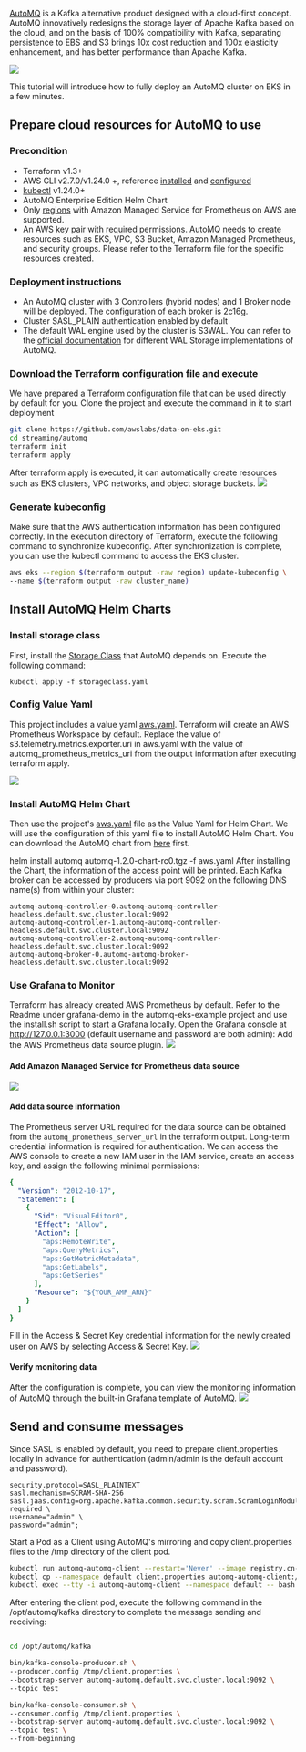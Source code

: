 [AutoMQ](https://github.com/AutoMQ/automq) is a Kafka alternative product designed with a cloud-first concept. AutoMQ innovatively redesigns the storage layer of Apache Kafka based on the cloud, and on the basis of 100% compatibility with Kafka, separating persistence to EBS and S3 brings 10x cost reduction and 100x elasticity enhancement, and has better performance than Apache Kafka.

<img src="images/architecture.png">

This tutorial will introduce how to fully deploy an AutoMQ cluster on EKS in a few minutes.

## Prepare cloud resources for AutoMQ to use

### Precondition

- Terraform v1.3+
- AWS CLI v2.7.0/v1.24.0 +, reference [installed](https://docs.aws.amazon.com/cli/latest/userguide/getting-started-install.html) and [configured](https://docs.aws.amazon.com/cli/latest/userguide/cli-chap-configure.html)
- [kubectl](https://kubernetes.io/docs/tasks/tools/) v1.24.0+
- AutoMQ Enterprise Edition Helm Chart
- Only [regions](https://docs.aws.amazon.com/prometheus/latest/userguide/what-is-Amazon-Managed-Service-Prometheus.html) with Amazon Managed Service for Prometheus on AWS are supported.
- An AWS key pair with required permissions. AutoMQ needs to create resources such as EKS, VPC, S3 Bucket, Amazon Managed Prometheus, and security groups. Please refer to the Terraform file for the specific resources created.

### Deployment instructions

- An AutoMQ cluster with 3 Controllers (hybrid nodes) and 1 Broker node will be deployed. The configuration of each broker is 2c16g.
- Cluster SASL_PLAIN authentication enabled by default
- The default WAL engine used by the cluster is S3WAL. You can refer to the [official documentation](https://docs.automq.com/automq/architecture/s3stream-shared-streaming-storage/wal-storage) for different WAL Storage implementations of AutoMQ.

### Download the Terraform configuration file and execute

We have prepared a Terraform configuration file that can be used directly by default for you. Clone the project and execute the command in it to start deployment

```bash
git clone https://github.com/awslabs/data-on-eks.git
cd streaming/automq
terraform init
terraform apply
```

After terraform apply is executed, it can automatically create resources such as EKS clusters, VPC networks, and object storage buckets.
<img src="images/output.png">

### Generate kubeconfig

Make sure that the AWS authentication information has been configured correctly. In the execution directory of Terraform, execute the following command to synchronize kubeconfig. After synchronization is complete, you can use the kubectl command to access the EKS cluster.

```bash
aws eks --region $(terraform output -raw region) update-kubeconfig \
--name $(terraform output -raw cluster_name)
```

## Install AutoMQ Helm Charts

### Install storage class

First, install the [Storage Class](storageclass.yaml) that AutoMQ depends on. Execute the following command:

```
kubectl apply -f storageclass.yaml
```

### Config Value Yaml

This project includes a value yaml [aws.yaml](aws.yaml). Terraform will create an AWS Prometheus Workspace by default. Replace the value of s3.telemetry.metrics.exporter.uri in aws.yaml with the value of automq_prometheus_metrics_uri from the output information after executing terraform apply.

<img src="images/metric_config.png">

### Install AutoMQ Helm Chart

Then use the project's [aws.yaml](aws.yaml) file as the Value Yaml for Helm Chart. We will use the configuration of this yaml file to install AutoMQ Helm Chart. You can download the AutoMQ chart from [here](https://serverless-100005712758-helm.pkg.coding.net/hellocorp/helm/automq-enterprise/automq-enterprise-1.2.0-rc0.tgz) first.

helm install automq automq-1.2.0-chart-rc0.tgz -f aws.yaml
After installing the Chart, the information of the access point will be printed.
Each Kafka broker can be accessed by producers via port 9092 on the following DNS name(s) from within your cluster:

    automq-automq-controller-0.automq-automq-controller-headless.default.svc.cluster.local:9092
    automq-automq-controller-1.automq-automq-controller-headless.default.svc.cluster.local:9092
    automq-automq-controller-2.automq-automq-controller-headless.default.svc.cluster.local:9092
    automq-automq-broker-0.automq-automq-broker-headless.default.svc.cluster.local:9092

### Use Grafana to Monitor

Terraform has already created AWS Prometheus by default. Refer to the Readme under grafana-demo in the automq-eks-example  project and use the install.sh script to start a Grafana locally. Open the Grafana console at <http://127.0.0.1:3000> (default username and password are both admin):
Add the AWS Prometheus data source plugin.
<img src="images/grafana_connection.png">  

#### Add Amazon Managed Service for Prometheus data source

<img src="images/grafana_datasource.png">  

#### Add data source information

The Prometheus server URL required for the data source can be obtained from the `automq_prometheus_server_url` in the terraform output. Long-term credential information is required for authentication. We can access the AWS console to create a new IAM user in the IAM service, create an access key, and assign the following minimal permissions:

```yaml
{
  "Version": "2012-10-17",
  "Statement": [
    {
      "Sid": "VisualEditor0",
      "Effect": "Allow",
      "Action": [
        "aps:RemoteWrite",
        "aps:QueryMetrics",
        "aps:GetMetricMetadata",
        "aps:GetLabels",
        "aps:GetSeries"
      ],
      "Resource": "${YOUR_AMP_ARN}"
    }
  ]
}
```

Fill in the Access & Secret Key credential information for the newly created user on AWS by selecting Access & Secret Key.
<img src="images/grafana_config_ds.png">

#### Verify monitoring data

After the configuration is complete, you can view the monitoring information of AutoMQ through the built-in Grafana template of AutoMQ.
<img src="images/grafana_check_metric.png">

## Send and consume messages

Since SASL is enabled by default, you need to prepare client.properties locally in advance for authentication (admin/admin is the default account and password).

```properties
security.protocol=SASL_PLAINTEXT
sasl.mechanism=SCRAM-SHA-256
sasl.jaas.config=org.apache.kafka.common.security.scram.ScramLoginModule required \
username="admin" \
password="admin";
```

Start a Pod as a Client using AutoMQ's mirroring and copy client.properties files to the /tmp directory of the client pod.

```bash
kubectl run automq-automq-client --restart='Never' --image registry.cn-shanghai.aliyuncs.com/automq/automq:1.1.0 --namespace default --command -- sleep infinity
kubectl cp --namespace default client.properties automq-automq-client:/tmp/client.properties
kubectl exec --tty -i automq-automq-client --namespace default -- bash
```

After entering the client pod, execute the following command in the /opt/automq/kafka directory to complete the message sending and receiving:

```bash

cd /opt/automq/kafka

bin/kafka-console-producer.sh \
--producer.config /tmp/client.properties \
--bootstrap-server automq-automq.default.svc.cluster.local:9092 \
--topic test

bin/kafka-console-consumer.sh \
--consumer.config /tmp/client.properties \
--bootstrap-server automq-automq.default.svc.cluster.local:9092 \
--topic test \
--from-beginning
```

